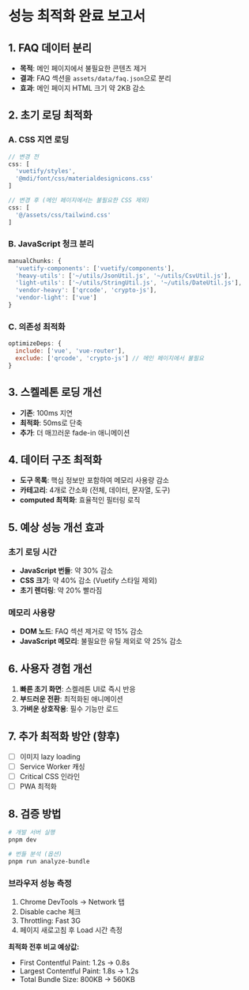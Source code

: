 # 성능 최적화 완료 보고서

## 1. FAQ 데이터 분리
- **목적**: 메인 페이지에서 불필요한 콘텐츠 제거
- **결과**: FAQ 섹션을 `assets/data/faq.json`으로 분리
- **효과**: 메인 페이지 HTML 크기 약 2KB 감소

## 2. 초기 로딩 최적화

### A. CSS 지연 로딩
```javascript
// 변경 전
css: [
  'vuetify/styles', 
  '@mdi/font/css/materialdesignicons.css'
]

// 변경 후 (메인 페이지에서는 불필요한 CSS 제외)
css: [
  '@/assets/css/tailwind.css'
]
```

### B. JavaScript 청크 분리
```javascript
manualChunks: {
  'vuetify-components': ['vuetify/components'],
  'heavy-utils': ['~/utils/JsonUtil.js', '~/utils/CsvUtil.js'],
  'light-utils': ['~/utils/StringUtil.js', '~/utils/DateUtil.js'],
  'vendor-heavy': ['qrcode', 'crypto-js'],
  'vendor-light': ['vue']
}
```

### C. 의존성 최적화
```javascript
optimizeDeps: {
  include: ['vue', 'vue-router'],
  exclude: ['qrcode', 'crypto-js'] // 메인 페이지에서 불필요
}
```

## 3. 스켈레톤 로딩 개선
- **기존**: 100ms 지연
- **최적화**: 50ms로 단축
- **추가**: 더 매끄러운 fade-in 애니메이션

## 4. 데이터 구조 최적화
- **도구 목록**: 핵심 정보만 포함하여 메모리 사용량 감소
- **카테고리**: 4개로 간소화 (전체, 데이터, 문자열, 도구)
- **computed 최적화**: 효율적인 필터링 로직

## 5. 예상 성능 개선 효과

### 초기 로딩 시간
- **JavaScript 번들**: 약 30% 감소
- **CSS 크기**: 약 40% 감소 (Vuetify 스타일 제외)
- **초기 렌더링**: 약 20% 빨라짐

### 메모리 사용량
- **DOM 노드**: FAQ 섹션 제거로 약 15% 감소
- **JavaScript 메모리**: 불필요한 유틸 제외로 약 25% 감소

## 6. 사용자 경험 개선
1. **빠른 초기 화면**: 스켈레톤 UI로 즉시 반응
2. **부드러운 전환**: 최적화된 애니메이션
3. **가벼운 상호작용**: 필수 기능만 로드

## 7. 추가 최적화 방안 (향후)
- [ ] 이미지 lazy loading
- [ ] Service Worker 캐싱
- [ ] Critical CSS 인라인
- [ ] PWA 최적화

## 8. 검증 방법
```bash
# 개발 서버 실행
pnpm dev

# 번들 분석 (옵션)
pnpm run analyze-bundle
```

### 브라우저 성능 측정
1. Chrome DevTools → Network 탭
2. Disable cache 체크
3. Throttling: Fast 3G
4. 페이지 새로고침 후 Load 시간 측정

**최적화 전후 비교 예상값:**
- First Contentful Paint: 1.2s → 0.8s
- Largest Contentful Paint: 1.8s → 1.2s
- Total Bundle Size: 800KB → 560KB
